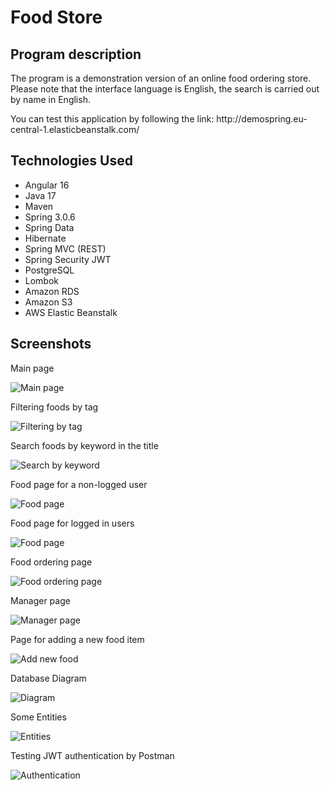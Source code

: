    <h1>Food Store</h1>


<h2>Program description</h2>

   <p>The program is a demonstration version of an online food ordering store. 
Please note that the interface language is English, the search is carried out 
by name in English.</p>

   <p>You can test this application by following the link:
http://demospring.eu-central-1.elasticbeanstalk.com/</p>


<h2>Technologies Used</h2>
<ul>
<li>Angular 16</li>
<li>Java 17</li>
<li>Maven</li>
<li>Spring 3.0.6</li>
<li>Spring Data</li>
<li>Hibernate</li>
<li>Spring MVC (REST)</li>
<li>Spring Security JWT</li>
<li>PostgreSQL</li>
<li>Lombok</li>
<li>Amazon RDS</li>
<li>Amazon S3</li>
<li>AWS Elastic Beanstalk</li>
</ul>

<h2>Screenshots</h2>

<p>Main page</p>

![Main page](./assets/screenshot-1.jpg)

<p>Filtering foods by tag</p>

![Filtering by tag](./assets/screenshot-2.jpg)

<p>Search foods by keyword in the title</p>

![Search by keyword](./assets/screenshot-3.jpg)

<p>Food page for a non-logged user</p>

![Food page](./assets/screenshot-4.jpg)

<p>Food page for logged in users</p>

![Food page](./assets/screenshot-5.jpg)

<p>Food ordering page</p>

![Food ordering page](./assets/screenshot-6.jpg)

<p>Manager page</p>

![Manager page](./assets/screenshot-7.jpg)

<p>Page for adding a new food item</p>

![Add new food](./assets/screenshot-8.jpg)

<p>Database Diagram</p>

![Diagram](./assets/screenshot-9.jpg) 

<p>Some Entities</p>

![Entities](./assets/screenshot-10.jpg) 

<p>Testing JWT authentication by Postman</p>

![Authentication](./assets/screenshot-11.jpg) 

